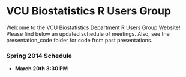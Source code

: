 VCU Biostatistics R Users Group
========

Welcome to the VCU Biostatistics Department R Users Group Website!  Please find below an updated schedule of meetings.  Also, see the presentation_code folder for code from past presentations.

### Spring 2014 Schedule

* **March 20th 3:30 PM**

